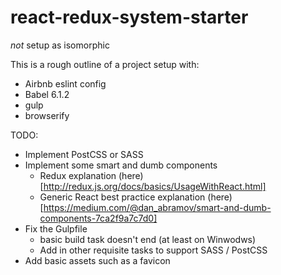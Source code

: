 # react-redux-system-starter
*not* setup as isomorphic

This is a rough outline of a project setup with:

* Airbnb eslint config
* Babel 6.1.2
* gulp
* browserify

TODO:

* Implement PostCSS or SASS
* Implement some smart and dumb components
  * Redux explanation (here)[http://redux.js.org/docs/basics/UsageWithReact.html]
  * Generic React best practice explanation (here)[https://medium.com/@dan_abramov/smart-and-dumb-components-7ca2f9a7c7d0]
* Fix the Gulpfile
  * basic build task doesn't end (at least on Winwodws)
  * Add in other requisite tasks to support SASS / PostCSS
* Add basic assets such as a favicon
